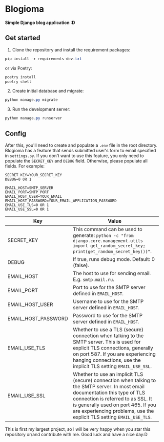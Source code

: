 # Blogioma

**Simple Django blog application :D**

## Get started

1. Clone the repository and install the requirement packages:

```powershell
pip install -r requirements-dev.txt
```

or via Poetry:

```powershell
poetry install
poetry shell
```

2. Create initial database and migrate:

```powershell
python manage.py migrate
```

3. Run the development server:

```powershell
python manage.py runserver
```


## Config

After this, you'll need to create and populate a `.env` file in the root directory. Blogioma has a feature that sends submitted user's form to email specified in `settings.py`. If you don't want to use this feature, you only need to populate the `SECRET_KEY` and `DEBUG` field. Otherwise, please populate all fields. For example:

```properties
SECRET_KEY=YOUR_SECRET_KEY
DEBUG=0 OR 1

EMAIL_HOST=SMTP_SERVER
EMAIL_PORT=SMTP_PORT
EMAIL_HOST_USER=YOUR_EMAIL
EMAIL_HOST_PASSWORD=YOUR_EMAIL_APPLICATION_PASSWORD
EMAIL_USE_TLS=0 OR 1
EMAIL_USE_SSL=0 OR 1
```

| Key                  | Value                                                                                                                                               |
| -------------------- | --------------------------------------------------------------------------------------------------------------------------------------------------- |
| SECRET_KEY           | This command can be used to generate: `python -c "from django.core.management.utils import get_random_secret_key; print(get_random_secret_key())"`. |
| DEBUG                | If true, runs debug mode. Default: 0 (false).                                                                                                       |
| EMAIL_HOST           | The host to use for sending email. E.g. `smtp.mail.ru`.                                                                                             |
| EMAIL_PORT           | Port to use for the SMTP server defined in `EMAIL_HOST`.                                                                                            |
| EMAIL_HOST_USER      | Username to use for the SMTP server defined in `EMAIL_HOST`.                                                                                        |
| EMAIL_HOST_PASSWORD  | Password to use for the SMTP server defined in `EMAIL_HOST`.                                                                                        |
| EMAIL_USE_TLS        | Whether to use a TLS (secure) connection when talking to the SMTP server. This is used for explicit TLS connections, generally on port 587. If you are experiencing hanging connections, use the implicit TLS setting `EMAIL_USE_SSL`. |
| EMAIL_USE_SSL        | Whether to use an implicit TLS (secure) connection when talking to the SMTP server. In most email documentation this type of TLS connection is referred to as SSL. It is generally used on port 465. If you are experiencing problems, use the explicit TLS setting `EMAIL_USE_TLS`. |



This is first my largest project, so I will be very happy when you star this repository or/and contribute with me. Good luck and have a nice day:D
